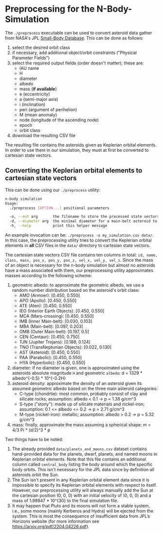 # Preprocessing for the N-Body-Simulation

The `./preprocess` executable can be used to convert asteroid data gather from NASA's JPL [Small-Body Database](https://ssd.jpl.nasa.gov/tools/sbdb_query.html).
This can be done as follows:
1. select the desired orbit class
2. if necessary, add additional object/orbit constraints ("Physical Parameter Fields")
3. select the required output fields (order doesn't matter); these are:
    - IAU name
    - H
    - diameter
    - albedo
    - mass (**if available**)
    - e (eccentricity)
    - a (semi-major axis)
    - i (inclination)
    - peri (argument of perihelion)
    - M (mean anomaly)
    - node (longitude of the ascending node)
    - epoch
    - orbit class
4. download the resulting CSV file

The resulting file contains the asteroids given as Keplerian orbital elements. 
In order to use them in our simulation, they must at first be converted to cartesian state vectors.

## Converting the Keplerian orbital elements to cartesian state vectors

This can be done using our `./preprocess` utility:

```bash
n-body simulation
Usage:
  ./preprocess [OPTION...] positional parameters

  -o, --out arg       the filename to store the processed state vectors (default: state_vectors.csv)
  -d, --diameter arg  the minimal diameter for a main-belt asteroid to be used (in m) (default: 0.0)
  -h, --help          print this helper message
```

An example invocation can be: `./preprocess -o my_simulation.csv data/`.
In this case, the preprocessing utility tries to convert the Keplerian orbital elements in **all** CSV files in the `data/` directory to cartesian state vectors.

The cartesian state vectors CSV file contains ten columns in total: `id, name, class, mass, pos_x, pos_y, pos_z, vel_x, vel_y, vel_z`.
Since the mass of an object is necessary for the n-body simulation but almost no asteroids have a mass associated with them, 
our preprocessing utility approximates masses according to the following scheme:

1. geometric albedo: to approximate the geometric albedo, we use a random number distribution based on the asteroid's orbit class:
   - AMO (Armoer): [0.450, 0.550]
   - APO (Apollo): [0.450, 0.550]
   - ATE (Aten): [0.450, 0.550]
   - IEO (Interior Earth Objects): [0.450, 0.550]
   - MCA (Mars-crossing): [0.450, 0.550]
   - IMB (Inner Main-belt): [0.030, 0.103]
   - MBA (Main-belt): [0.097, 0.203]
   - OMB (Outer Main-belt): [0.197, 0.5]
   - CEN (Centaur): [0.450, 0.750]
   - TJN (Jupiter Trojans): [0.188, 0.124]
   - TNO (TransNeptunian Objects): [0.022, 0.130]
   - AST (Asteroid): [0.450, 0.550]
   - PAA (Parabolic): [0.450, 0.550]
   - HYA (Hyperbolic): [0.450, 0.550]
2. diameter: if no diameter is given, one is approximated using the asteroids absolute magnitude `H` and geometric `albedo`: d = 1329 * albedo^{-0.5} * 10^{-0.2H}
3. asteroid density: approximate the density of an asteroid given its assumed geometric albedo based on the three main asteroid categories:
   - C-type (chondrtie): most common, probably consist of clay and silicate rocks; assumption: albedo < 0.1 -> p = 1.38 g/cm^3
   - S-type ("stony"): made up of silicate materials and nickel-iron; assumption: 0.1 <= albedo <= 0.2 -> p = 2.71 g/cm^3
   - M-type (nickel-iron): metallic; assumption: albedo > 0.2 -> p = 5.32 g/cm^3
4. mass: finally, approximate the mass assuming a spherical shape: m = 4/3 Pi * (d/2)^3 * p

Two things have to be noted:
1. The already provided `data/planets_and_moons.csv` dataset contains hand-provided data for the planets, dwarf, planets, and named moons in Keplerian orbital elements.
   Note that this file contains an additional column called `central_body` listing the body around which the specific body orbits. This isn't necessary for the JPL data
   since by definition all asteroids orbit the Sun.
2. The Sun isn't present in any Keplerian orbital element data since it is impossible to specify its Keplerian orbital elements with respect to itself. 
   However, our preprocessing utility will always manually add the Sun at the cartesian position (0, 0, 0) with an initial velocity of (0, 0, 0) and a mass of 1.98847 * 10^{30} to the final simulation file.
3. It may happen that Pluto and its moons will not form a stable system, i.e., some moons (mainly Kerberos and Hydra) will be ejected from the system. This is most
   the consequence of insufficient data from JPL’s Horizons website (for more information see https://arxiv.org/pdf/2204.04226.pdf).
